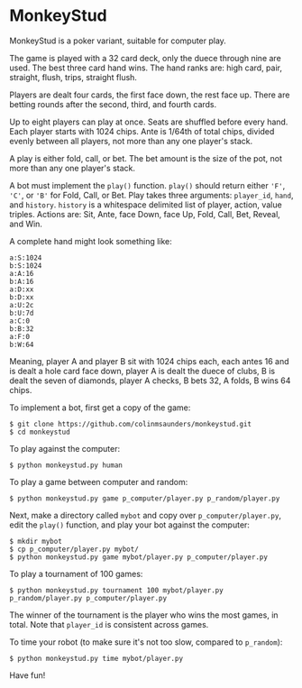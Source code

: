 MonkeyStud
==========

MonkeyStud is a poker variant, suitable for computer play.

The game is played with a 32 card deck, only the duece through
nine are used. The best three card hand wins. The hand ranks are:
high card, pair, straight, flush, trips, straight flush.

Players are dealt four cards, the first face down, the rest face up.
There are betting rounds after the second, third, and fourth cards.

Up to eight players can play at once. Seats are shuffled before every hand. 
Each player starts with 1024 chips. Ante is 1/64th of total chips, divided 
evenly between all players, not more than any one player's stack.

A play is either fold, call, or bet. The bet amount is the size of
the pot, not more than any one player's stack.

A bot must implement the `play()` function. `play()` should return either
`'F'`, `'C'`, or `'B'` for Fold, Call, or Bet. Play takes three
arguments: `player_id`, `hand`, and `history`. `history` is a whitespace 
delimited list of player, action, value triples. Actions are:
Sit, Ante, face Down, face Up, Fold, Call, Bet, Reveal, and Win. 

A complete hand might look something like:

    a:S:1024
    b:S:1024
    a:A:16 
    b:A:16 
    a:D:xx 
    b:D:xx 
    a:U:2c 
    b:U:7d 
    a:C:0 
    b:B:32 
    a:F:0 
    b:W:64

Meaning, player A and player B sit with 1024 chips each, each antes 16 and 
is dealt a hole card face down, player A is dealt the duece of clubs, B is 
dealt the seven of diamonds, player A checks, B bets 32, A folds, B wins 
64 chips.

To implement a bot, first get a copy of the game:

    $ git clone https://github.com/colinmsaunders/monkeystud.git
    $ cd monkeystud

To play against the computer:

    $ python monkeystud.py human

To play a game between computer and random:

    $ python monkeystud.py game p_computer/player.py p_random/player.py

Next, make a directory called `mybot` and copy over `p_computer/player.py`,
edit the `play()` function, and play your bot against the computer:

    $ mkdir mybot
    $ cp p_computer/player.py mybot/
    $ python monkeystud.py game mybot/player.py p_computer/player.py

To play a tournament of 100 games:

    $ python monkeystud.py tournament 100 mybot/player.py p_random/player.py p_computer/player.py

The winner of the tournament is the player who wins the most games,
in total. Note that `player_id` is consistent across games.

To time your robot (to make sure it's not too slow, compared to `p_random`):

    $ python monkeystud.py time mybot/player.py

Have fun!

